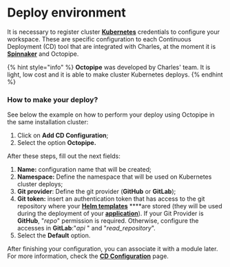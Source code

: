 # Deploy environment

It is necessary to register cluster [**Kubernetes**](https://kubernetes.io) credentials to configure your workspace. These are specific configuration to each Continuous Deployment \(CD\) tool that are integrated with Charles, at the moment it is [**Spinnaker**](https://www.spinnaker.io/) and Octopipe.

{% hint style="info" %}
**Octopipe** was developed by Charles' team. It is light, low cost and it is able to make cluster Kubernetes deploys.
{% endhint %}

### How to make your deploy?

See below the example on how to perform your deploy using Octopipe in the same installation cluster:

1. Click on **Add CD Configuration**;
2. Select the option **Octopipe.**

After these steps, fill out the next fields:

1. **Name:** configuration name that will be created; 
2. **Namespace:** Define the namespace that will be used on Kubernetes cluster deploys; 
3. **Git provider**: Define the git provider \(**GitHub** or **GitLab**\);
4. **Git token:** insert an authentication token that has access to the git repository where your [**Helm templates**](../creating-your-first-module/how-to-configure-chart-template.md) ****are stored \(they will be used during the deployment of your  [**application**](../creating-your-first-module/)\). If your Git Provider is **GitHub**, "_repo_" permission is required. Otherwise, configure the accesses in **GitLab**:"_api_ " and "_read\_repository_".
5. Select the **Default** option.

After finishing your configuration, you can associate it with a module later. For more information, check the [**CD Configuration**](https://docs.charlescd.io/reference/cd-configuration) page. 


